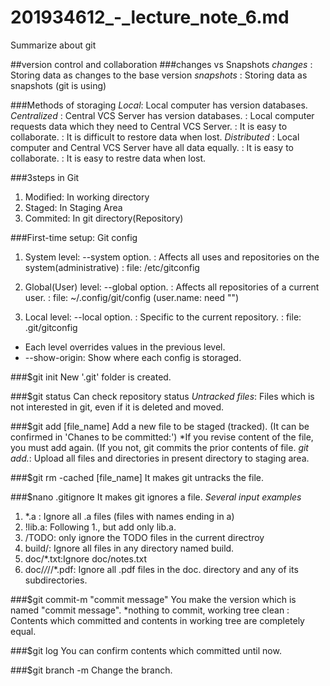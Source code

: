 # 201934612_-_lecture_note_6.md
Summarize about git


##version control and collaboration
###changes vs Snapshots
*changes* : Storing data as changes to the base version
*snapshots* : Storing data as snapshots (git is using)

###Methods of storaging
*Local*: Local computer has version databases.
*Centralized*
  : Central VCS Server has version databases.
  : Local computer requests data which they need to Central VCS Server.
  : It is easy to collaborate.
  : It is difficult to restore data when lost.
*Distributed*
  : Local computer and Central VCS Server have all data equally.
  : It is easy to collaborate.
  : It is easy to restre data when lost.
  
###3steps in Git
1. Modified: In working directory
2. Staged: In Staging Area
3. Commited: In git directory(Repository)

###First-time setup: Git config
1. System level: --system option. 
               : Affects all uses and repositories on the system(administrative)
               : file: /etc/gitconfig
               
2. Global(User) level: --global option.
                     : Affects all repositories of a current user.
                     : file: ~/.config/git/config (user.name: need "")

3. Local level: --local option.
              : Specific to the current repository.
              : file: .git/gitconfig

* Each level overrides values in the previous level.
* --show-origin: Show where each config is storaged.

###$git init
New '.git' folder is created.

###$git status
Can check repository status
*Untracked files*: Files which is not interested in git, even if it is deleted and moved.

###$git add [file_name]
Add a new file to be staged (tracked). (It can be confirmed in 'Chanes to be committed:')
*If you revise content of the file, you must add again. (If you not, git commits the prior contents of file.
*git add.*: Upload all files and directories in present directory to staging area.

###$git rm -cached [file_name]
It makes git untracks the file.

###$nano .gitignore
It makes git ignores a file.
*Several input examples*
1. *.a : Ignore all .a files (files with names ending in a)
2. !lib.a: Following 1., but add only lib.a.
3. /TODO: only ignore the TODO files in the current directroy
4. build/: Ignore all files in any directory named build.
5. doc/*.txt:Ignore doc/notes.txt 
6. doc/*/*//*.pdf: Ignore all .pdf files in the doc. directory and any of its subdirectories.

###$git commit-m "commit message"
You make the version which is named "commit message".
*nothing to commit, working tree clean : Contents which committed and contents in working tree are completely equal.

###$git log
You can confirm contents which committed until now.

###$git branch -m
Change the branch.
